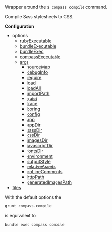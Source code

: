 Wrapper around the `$ compass compile` command.

Compile Sass stylesheets to CSS.

**Configuration**

* options
  * [rubyExecutable](#optionsrubyexecutable)
  * [bundleExecutable](#optionsbundleexecutable)
  * [bundleExec](#optionsbundleexec)
  * [compassExecutable](#optionscompassexecutable)
  * [args](#optionsargs)
    * [sourceMap](#optionsargsourcemap)
    * [debugInfo](#optionsargsdebuginfo)
    * [require](#optionsargsrequire)
    * [load](#optionsargsload)
    * [loadAll](#optionsargsloadall)
    * [importPath](#optionsargsimportpath)
    * [quiet](#optionsargsquiet)
    * [trace](#optionsargstrace)
    * [boring](#optionsargsboring)
    * [config](#optionsargsconfig)
    * [app](#optionsargsapp)
    * [appDir](#optionsargsappdir)
    * [sassDir](#optionsargssassdir)
    * [cssDir](#optionsargscssdir)
    * [imagesDir](#optionsargsimagesdir)
    * [javascriptDir](#optionsargsjavascriptdir)
    * [fontsDir](#optionsargsfontsdir)
    * [environment](#optionsargsenvironment)
    * [outputStyle](#optionsargsoutputstyle)
    * [relativeAssets](#optionsargsrelativeassets)
    * [noLineComments](#optionsargsnolinecomments)
    * [httpPath](#optionsargshttppath)
    * [generatedImagesPath](#optionsargsgeneratedimagespath)
* [files](#files)

With the default options the
```bash
grunt compass-compile
```

is equivalent to
```bash
bundle exec compass compile
```
